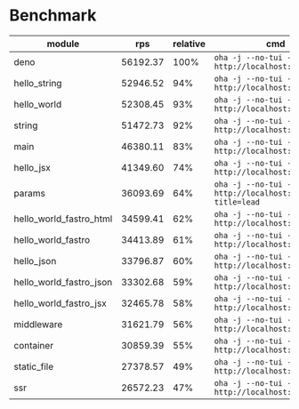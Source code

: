 # Benchmark
| module                  | rps      | relative | cmd                                                            |
| ----------------------- | -------- | -------- | -------------------------------------------------------------- |
| deno                    | 56192.37 | 100%     | `oha -j --no-tui -z 30s http://localhost:9000`                 |
| hello_string            | 52946.52 | 94%      | `oha -j --no-tui -z 30s http://localhost:9000`                 |
| hello_world             | 52308.45 | 93%      | `oha -j --no-tui -z 30s http://localhost:9000`                 |
| string                  | 51472.73 | 92%      | `oha -j --no-tui -z 30s http://localhost:9000`                 |
| main                    | 46380.11 | 83%      | `oha -j --no-tui -z 30s http://localhost:9000`                 |
| hello_jsx               | 41349.60 | 74%      | `oha -j --no-tui -z 30s http://localhost:9000`                 |
| params                  | 36093.69 | 64%      | `oha -j --no-tui -z 30s http://localhost:9000/agus?title=lead` |
| hello_world_fastro_html | 34599.41 | 62%      | `oha -j --no-tui -z 30s http://localhost:9000`                 |
| hello_world_fastro      | 34413.89 | 61%      | `oha -j --no-tui -z 30s http://localhost:9000`                 |
| hello_json              | 33796.87 | 60%      | `oha -j --no-tui -z 30s http://localhost:9000`                 |
| hello_world_fastro_json | 33302.68 | 59%      | `oha -j --no-tui -z 30s http://localhost:9000`                 |
| hello_world_fastro_jsx  | 32465.78 | 58%      | `oha -j --no-tui -z 30s http://localhost:9000`                 |
| middleware              | 31621.79 | 56%      | `oha -j --no-tui -z 30s http://localhost:9000`                 |
| container               | 30859.39 | 55%      | `oha -j --no-tui -z 30s http://localhost:9000`                 |
| static_file             | 27378.57 | 49%      | `oha -j --no-tui -z 30s http://localhost:9000`                 |
| ssr                     | 26572.23 | 47%      | `oha -j --no-tui -z 30s http://localhost:9000`                 |